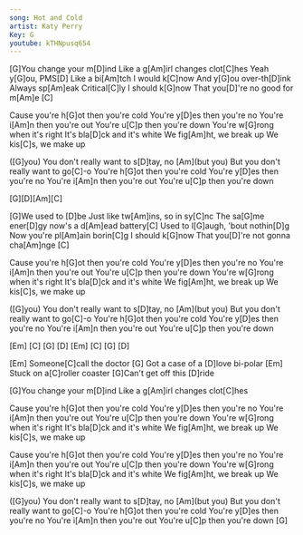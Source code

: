 ```yaml
---
song: Hot and Cold
artist: Katy Perry
Key: G
youtube: kTHNpusq654
---
```


[G]You change your m[D]ind
Like a g[Am]irl changes clot[C]hes
Yeah y[G]ou, PMS[D]
Like a bi[Am]tch
I would k[C]now
And y[G]ou over-th[D]ink
Always sp[Am]eak
Critical[C]ly
I should k[G]now
That you[D]'re no good for m[Am]e [C]

Cause you're h[G]ot then you're cold
You're y[D]es then you're no
You're i[Am]n then you're out
You're u[C]p then you're down
You're w[G]rong when it's right
It's bla[D]ck and it's white
We fig[Am]ht, we break up
We kis[C]s, we make up

([G]you) You don't really want to s[D]tay, no
[Am](but you) But you don't really want to go[C]-o
You're h[G]ot then you're cold
You're y[D]es then you're no
You're i[Am]n then you're out
You're u[C]p then you're down

[G][D][Am][C]

[G]We used to [D]be
Just like tw[Am]ins, so in sy[C]nc
The sa[G]me ener[D]gy
now's a d[Am]ead battery[C]
Used to l[G]augh, 'bout nothin[D]g
Now you're pl[Am]ain borin[C]g
I should k[G]now
That you[D]'re not gonna cha[Am]nge [C]

Cause you're h[G]ot then you're cold
You're y[D]es then you're no
You're i[Am]n then you're out
You're u[C]p then you're down
You're w[G]rong when it's right
It's bla[D]ck and it's white
We fig[Am]ht, we break up
We kis[C]s, we make up

([G]you) You don't really want to s[D]tay, no
[Am](but you) But you don't really want to go[C]-o
You're h[G]ot then you're cold
You're y[D]es then you're no
You're i[Am]n then you're out
You're u[C]p then you're down

[Em] [C] [G] [D]
[Em] [C] [G] [D]

[Em] Someone[C]call the doctor
[G] Got a case of a [D]love bi-polar
[Em] Stuck on a[C]roller coaster
[G]Can't get off this [D]ride

[G]You change your m[D]ind
Like a g[Am]irl changes clot[C]hes

Cause you're h[G]ot then you're cold
You're y[D]es then you're no
You're i[Am]n then you're out
You're u[C]p then you're down
You're w[G]rong when it's right
It's bla[D]ck and it's white
We fig[Am]ht, we break up
We kis[C]s, we make up

Cause you're h[G]ot then you're cold
You're y[D]es then you're no
You're i[Am]n then you're out
You're u[C]p then you're down
You're w[G]rong when it's right
It's bla[D]ck and it's white
We fig[Am]ht, we break up
We kis[C]s, we make up

([G]you) You don't really want to s[D]tay, no
[Am](but you) But you don't really want to go[C]-o
You're h[G]ot then you're cold
You're y[D]es then you're no
You're i[Am]n then you're out
You're u[C]p then you're down [G]
